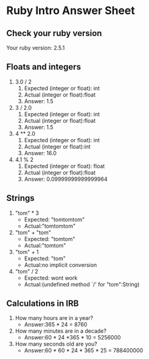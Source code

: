 # Ruby Intro Answer Sheet

## Check your ruby version
Your ruby version: 2.5.1

## Floats and integers 
1. 3.0 / 2
    1. Expected (integer or float):  int    
    2. Actual (integer or float):float
    3. Answer: 1.5
2. 3 / 2.0
    1. Expected (integer or float):    int  
    2. Actual (integer or float):float
    3. Answer: 1.5
3. 4 ** 2.0
    1. Expected (integer or float):  int    
    2. Actual (integer or float):int
    3. Answer: 16.0
4. 4.1 % 2
    1. Expected (integer or float): float     
    2. Actual (integer or float):float
    3. Answer: 0.09999999999999964

## Strings
1. "tom" * 3
    * Expected:    "tomtomtom"        
    * Actual:"tomtomtom"
2. "tom" + "tom"
    * Expected:  "tomtom"          
    * Actual:"tomtom"
3. "tom" + 1
    * Expected:  "tom"         
    * Actual:no implicit conversion
4. "tom" / 2
    * Expected:  wont work          
    * Actual:(undefined method `/' for "tom":String)

## Calculations in IRB
1. How many hours are in a year?
    * Answer:365 * 24 = 8760
2. How many minutes are in a decade?
    * Answer:60 * 24 *365 * 10 = 5256000
3. How many seconds old are you?
    * Answer:60 * 60 * 24 * 365 * 25 = 788400000